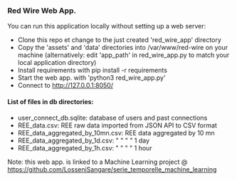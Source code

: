 ### Red Wire Web App.

You can run this application locally without setting up a web server:
- Clone this repo et change to the just created 'red_wire_app' directory
- Copy the 'assets' and 'data' directories into /var/www/red-wire on your machine (alternatively: edit 'app_path' in red_wire_app.py to match your local application directory)
- Install requirements with pip install -r requirements
- Start the web app. with 'python3 red_wire_app.py'
- Connect to http://127.0.0.1:8050/

#### List of files in db directories:

+ user_connect_db.sqlite: database of users and past connections
+ REE_data.csv: REE raw data imported from JSON API to CSV format
+ REE_data_aggregated_by_10mn.csv: REE data aggregated by 10 mn
+ REE_data_aggregated_by_1d.csv: " " " " 1 day
+ REE_data_aggregated_by_1h.csv: " " " " 1 hour

Note: this web app. is linked to a Machine Learning project @ https://github.com/LosseniSangare/serie_temporelle_machine_learning 
